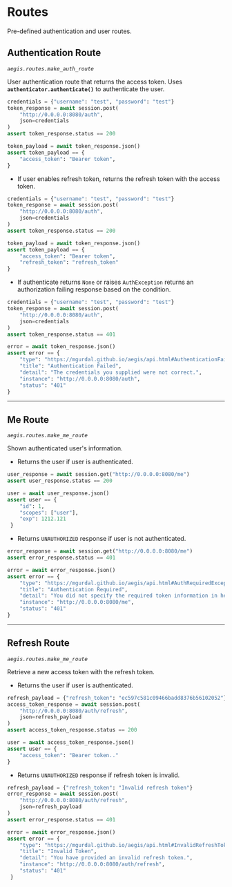 Routes
==========
Pre-defined authentication and user routes.

Authentication Route
---------
*``aegis.routes.make_auth_route``*

User authentication route that returns the access token. Uses **`authenticator.authenticate()`**
to authenticate the user. 

```python
credentials = {"username": "test", "password": "test"}
token_response = await session.post(
    "http://0.0.0.0:8080/auth",
    json=credentials
)
assert token_response.status == 200

token_payload = await token_response.json()
assert token_payload == {
    "access_token": "Bearer token",
}
```

- If user enables refresh token, returns the refresh token with the access token.  

```python
credentials = {"username": "test", "password": "test"}
token_response = await session.post(
    "http://0.0.0.0:8080/auth",
    json=credentials
)
assert token_response.status == 200

token_payload = await token_response.json()
assert token_payload == {
    "access_token": "Bearer token",
    "refresh_token": "refresh_token"
}
```

- If authenticate returns `None` or raises `AuthException` returns an authorization failing response based on the condition.

```python
credentials = {"username": "test", "password": "test"}
token_response = await session.post(
    "http://0.0.0.0:8080/auth",
    json=credentials
)
assert token_response.status == 401

error = await token_response.json()
assert error == {
    "type": "https://mgurdal.github.io/aegis/api.html#AuthenticationFailedException",
    "title": "Authentication Failed",
    "detail": "The credentials you supplied were not correct.",
    "instance": "http://0.0.0.0:8080/auth",
    "status": "401"
}
```

---------
Me Route
---------
*``aegis.routes.make_me_route``*

Shown authenticated user's information.

- Returns the user if user is authenticated.

```python
user_response = await session.get("http://0.0.0.0:8080/me")
assert user_response.status == 200

user = await user_response.json()
assert user == {
    "id": 1,
    "scopes": ["user"],
    "exp": 1212.121
 }
```

- Returns `UNAUTHORIZED` response if user is not authenticated.

```python
error_response = await session.get("http://0.0.0.0:8080/me")
assert error_response.status == 401

error = await error_response.json() 
assert error == {
    "type": "https://mgurdal.github.io/aegis/api.html#AuthRequiredException",
    "title": "Authentication Required",
    "detail": "You did not specify the required token information in headers or you provided it incorrectly.",
    "instance": "http://0.0.0.0:8080/me",
    "status": "401"
}
```


---------
Refresh Route
---------
*``aegis.routes.make_me_route``*

Retrieve a new access token with the refresh token.

- Returns the user if user is authenticated.

```python
refresh_payload = {"refresh_token": "ec597c581c09466badd8376b56102052"}
access_token_response = await session.post(
    "http://0.0.0.0:8080/auth/refresh",
    json=refresh_payload
)
assert access_token_response.status == 200

user = await access_token_response.json()
assert user == {
    "access_token": "Bearer token.."
}
```

- Returns `UNAUTHORIZED` response if refresh token is invalid.

```python
refresh_payload = {"refresh_token": "Invalid refresh token"}
error_response = await session.post(
    "http://0.0.0.0:8080/auth/refresh",
    json=refresh_payload
)
assert error_response.status == 401

error = await error_response.json()
assert error == {
    "type": "https://mgurdal.github.io/aegis/api.html#InvalidRefreshTokenException",
    "title": "Invalid Token",
    "detail": "You have provided an invalid refresh token.",
    "instance": "http://0.0.0.0:8080/auth/refresh",
    "status": "401"
 }

```
